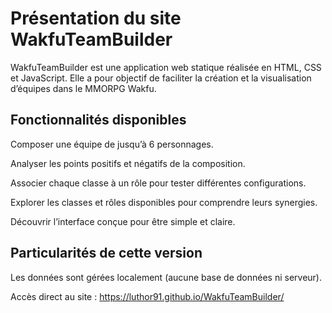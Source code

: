 # Présentation du site WakfuTeamBuilder

WakfuTeamBuilder est une application web statique réalisée en HTML, CSS et JavaScript. Elle a pour objectif de faciliter la création et la visualisation d’équipes dans le MMORPG Wakfu.

## Fonctionnalités disponibles

Composer une équipe de jusqu’à 6 personnages.

Analyser les points positifs et négatifs de la composition.

Associer chaque classe à un rôle pour tester différentes configurations.

Explorer les classes et rôles disponibles pour comprendre leurs synergies.

Découvrir l’interface conçue pour être simple et claire.

## Particularités de cette version

Les données sont gérées localement (aucune base de données ni serveur).

Accès direct au site : https://luthor91.github.io/WakfuTeamBuilder/
